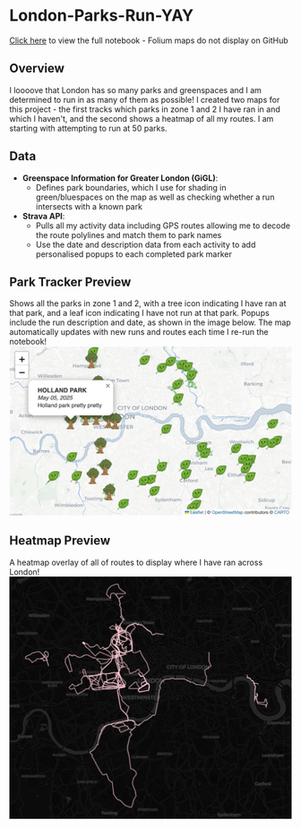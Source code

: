 # London-Parks-Run-YAY
[Click here](https://nbviewer.org/github/hmcooper1/London-Parks-Run-YAY/blob/main/london_parks_run_yay.ipynb) to view the full notebook - Folium maps do not display on GitHub

## Overview
I loooove that London has so many parks and greenspaces and I am determined to run in as many of them as possible! I created two maps for this project - the first tracks which parks in zone 1 and 2 I have ran in and which I haven't, and the second shows a heatmap of all my routes. I am starting with attempting to run at 50 parks.

## Data
- **Greenspace Information for Greater London (GiGL)**:
  - Defines park boundaries, which I use for shading in green/bluespaces on the map as well as checking whether a run intersects with a known park
- **Strava API**:
  - Pulls all my activity data including GPS routes allowing me to decode the route polylines and match them to park names
  - Use the date and description data from each activity to add personalised popups to each completed park marker

## Park Tracker Preview
Shows all the parks in zone 1 and 2, with a tree icon indicating I have ran at that park, and a leaf icon indicating I have not run at that park. Popups include the run description and date, as shown in the image below. The map automatically updates with new runs and routes each time I re-run the notebook!
![Parks](map_previews/park_tracker_preview.png)

## Heatmap Preview
A heatmap overlay of all of routes to display where I have ran across London!
![Heatmap](map_previews/heatmap_preview.png)
